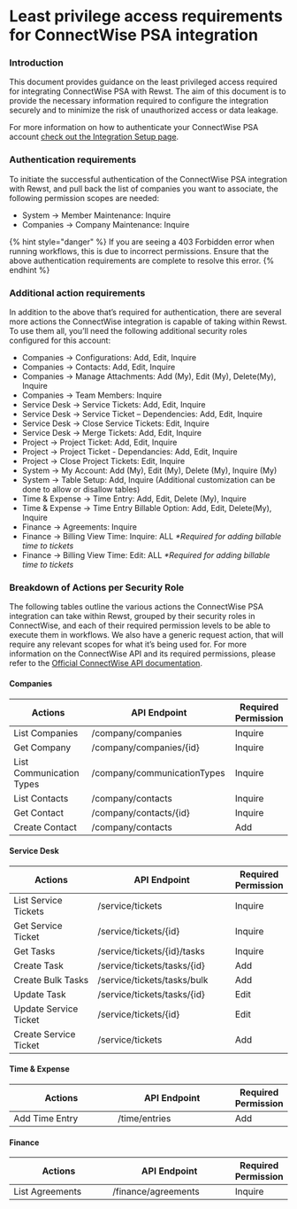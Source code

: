 # Least privilege access requirements for ConnectWise PSA integration

### Introduction

This document provides guidance on the least privileged access required for integrating ConnectWise PSA with Rewst. The aim of this document is to provide the necessary information required to configure the integration securely and to minimize the risk of unauthorized access or data leakage.

For more information on how to authenticate your ConnectWise PSA account [check out the Integration Setup page](connectwise-integration-setup.md).

### Authentication requirements

To initiate the successful authentication of the ConnectWise PSA integration with Rewst, and pull back the list of companies you want to associate, the following permission scopes are needed:

* System → Member Maintenance: Inquire
* Companies → Company Maintenance: Inquire

{% hint style="danger" %}
If you are seeing a 403 Forbidden error when running workflows, this is due to incorrect permissions. Ensure that the above authentication requirements are complete to resolve this error.&#x20;
{% endhint %}

### Additional action requirements

In addition to the above that’s required for authentication, there are several more actions the ConnectWise integration is capable of taking within Rewst. To use them all, you’ll need the following additional security roles configured for this account:

* Companies → Configurations: Add, Edit, Inquire
* Companies → Contacts: Add, Edit, Inquire
* Companies → Manage Attachments: Add (My), Edit (My), Delete(My), Inquire
* Companies → Team Members: Inquire
* Service Desk → Service Tickets: Add, Edit, Inquire
* Service Desk → Service Ticket – Dependencies: Add, Edit, Inquire
* Service Desk → Close Service Tickets: Edit, Inquire
* Service Desk → Merge Tickets: Add, Edit, Inquire
* Project → Project Ticket: Add, Edit, Inquire&#x20;
* Project → Project Ticket - Dependancies: Add, Edit, Inquire&#x20;
* Project → Close Project Tickets: Edit, Inquire
* System → My Account: Add (My), Edit (My), Delete (My), Inquire (My)
* System → Table Setup: Add, Inquire (Additional customization can be done to allow or disallow tables)
* Time & Expense → Time Entry: Add, Edit, Delete (My), Inquire
* Time & Expense → Time Entry Billable Option: Add, Edit, Delete(My), Inquire
* Finance → Agreements: Inquire
* Finance → Billing View Time: Inquire: ALL _\*Required for adding billable time to tickets_
* Finance → Billing View Time: Edit: ALL _\*Required for adding billable time to tickets_

### Breakdown of Actions per Security Role

The following tables outline the various actions the ConnectWise PSA integration can take within Rewst, grouped by their security roles in ConnectWise, and each of their required permission levels to be able to execute them in workflows. We also have a generic request action, that will require any relevant scopes for what it’s being used for. For more information on the ConnectWise API and its required permissions, please refer to the [Official ConnectWise API documentation](https://developer.connectwise.com/).

#### Companies

<table><thead><tr><th width="253">Actions</th><th width="286.3333333333333">API Endpoint</th><th>Required Permission</th></tr></thead><tbody><tr><td>List Companies</td><td>/company/companies</td><td>Inquire</td></tr><tr><td>Get Company</td><td>/company/companies/{id}</td><td>Inquire</td></tr><tr><td>List Communication Types</td><td>/company/communicationTypes</td><td>Inquire</td></tr><tr><td>List Contacts</td><td>/company/contacts</td><td>Inquire</td></tr><tr><td>Get Contact</td><td>/company/contacts/{id}</td><td>Inquire</td></tr><tr><td>Create Contact</td><td>/company/contacts</td><td>Add</td></tr></tbody></table>

#### Service Desk

<table><thead><tr><th width="260">Actions</th><th width="286.3333333333333">API Endpoint</th><th>Required Permission</th></tr></thead><tbody><tr><td>List Service Tickets</td><td>/service/tickets</td><td>Inquire</td></tr><tr><td>Get Service Ticket</td><td>/service/tickets/{id}</td><td>Inquire</td></tr><tr><td>Get Tasks</td><td>/service/tickets/{id}/tasks</td><td>Inquire</td></tr><tr><td>Create Task</td><td>/service/tickets/tasks/{id}</td><td>Add</td></tr><tr><td>Create Bulk Tasks</td><td>/service/tickets/tasks/bulk</td><td>Add</td></tr><tr><td>Update Task</td><td>/service/tickets/tasks/{id}</td><td>Edit</td></tr><tr><td>Update Service Ticket</td><td>/service/tickets/{id}</td><td>Edit</td></tr><tr><td>Create Service Ticket</td><td>/service/tickets</td><td>Add</td></tr></tbody></table>

#### Time & Expense

<table><thead><tr><th width="265">Actions</th><th width="278.3333333333333">API Endpoint</th><th>Required Permission</th></tr></thead><tbody><tr><td>Add Time Entry</td><td>/time/entries</td><td>Add</td></tr></tbody></table>

#### Finance

<table><thead><tr><th width="267">Actions</th><th width="276.3333333333333">API Endpoint</th><th>Required Permission</th></tr></thead><tbody><tr><td>List Agreements</td><td>/finance/agreements</td><td>Inquire</td></tr></tbody></table>
